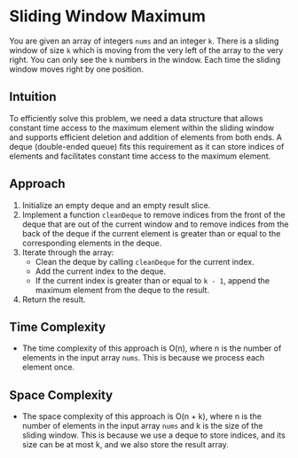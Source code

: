 # Sliding Window Maximum 
You are given an array of integers `nums` and an integer `k`. There is a sliding window of size `k` which is moving from the very left of the array to the very right. You can only see the `k` numbers in the window. Each time the sliding window moves right by one position.

## Intuition
To efficiently solve this problem, we need a data structure that allows constant time access to the maximum element within the sliding window and supports efficient deletion and addition of elements from both ends. A deque (double-ended queue) fits this requirement as it can store indices of elements and facilitates constant time access to the maximum element.

## Approach
1. Initialize an empty deque and an empty result slice.
2. Implement a function `cleanDeque` to remove indices from the front of the deque that are out of the current window and to remove indices from the back of the deque if the current element is greater than or equal to the corresponding elements in the deque.
3. Iterate through the array:
    - Clean the deque by calling `cleanDeque` for the current index.
    - Add the current index to the deque.
    - If the current index is greater than or equal to `k - 1`, append the maximum element from the deque to the result.
4. Return the result.

## Time Complexity
- The time complexity of this approach is O(n), where n is the number of elements in the input array `nums`. This is because we process each element once.

## Space Complexity
- The space complexity of this approach is O(n + k), where n is the number of elements in the input array `nums` and k is the size of the sliding window. This is because we use a deque to store indices, and its size can be at most k, and we also store the result array.